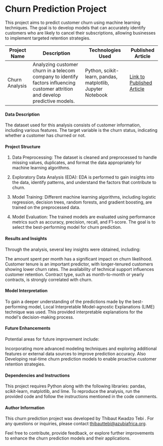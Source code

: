 # Churn Prediction Project

This project aims to predict customer churn using machine learning techniques. The goal is to develop models that can accurately identify customers who are likely to cancel their subscriptions, allowing businesses to implement targeted retention strategies.

| Project Name   | Description                                                                                                                           | Technologies Used                                       | Published Article                                         |
|----------------|--------------------------------------------------------------------------------------------------------------------------------------|---------------------------------------------------------|-----------------------------------------------------------|
| Churn Analysis | Analyzing customer churn in a telecom company to identify factors influencing customer attrition and develop predictive models. | Python, scikit-learn, pandas, matplotlib, Jupyter Notebook | [Link to Published Article](https://mavenanalytics.io/project/6839) |



#### Data Description

The dataset used for this analysis consists of customer information, including various features. The target variable is the churn status, indicating whether a customer has churned or not.

#### Project Structure

1. Data Preprocessing: The dataset is cleaned and preprocessed to handle missing values, duplicates, and format the data appropriately for machine learning algorithms.

2. Exploratory Data Analysis (EDA): EDA is performed to gain insights into the data, identify patterns, and understand the factors that contribute to churn.

3. Model Training: Different machine learning algorithms, including logistic regression, decision trees, random forests, and gradient boosting, are trained on the preprocessed data.

4. Model Evaluation: The trained models are evaluated using performance metrics such as accuracy, precision, recall, and F1-score. The goal is to select the best-performing model for churn prediction.

#### Results and Insights

Through the analysis, several key insights were obtained, including:

The amount spent per month has a significant impact on churn likelihood.
Customer tenure is an important predictor, with longer-tenured customers showing lower churn rates.
The availability of technical support influences customer retention.
Contract type, such as month-to-month or yearly contracts, is strongly correlated with churn.

#### Model Interpretation

To gain a deeper understanding of the predictions made by the best-performing model, Local Interpretable Model-agnostic Explanations (LIME) technique was used. This provided interpretable explanations for the model's decision-making process.

#### Future Enhancements

Potential areas for future improvement include:

Incorporating more advanced modeling techniques and exploring additional features or external data sources to improve prediction accuracy.
Also Developing real-time churn prediction models to enable proactive customer retention strategies.

#### Dependencies and Instructions

This project requires Python along with the following libraries: pandas, scikit-learn, matplotlib, and lime. To reproduce the analysis, run the provided code and follow the instructions mentioned in the code comments.


#### Author Information

This churn prediction project was developed by Thibaut Kwadzo Tebi . For any questions or inquiries, please contact thibauttebi@azubiafrica.org.

Feel free to contribute, provide feedback, or explore further improvements to enhance the churn prediction models and their applications.




